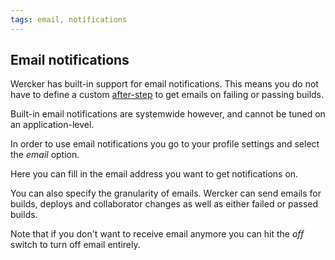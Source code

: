 ```yaml
---
tags: email, notifications
---
```


## Email notifications

Wercker has built-in support for email notifications. This means you
do not have to define a custom [after-step](/docs/steps/after-steps.html) to get emails on failing or
passing builds.

Built-in email notifications are systemwide however, and cannot be tuned on an
application-level.

In order to use email notifications you go to your profile settings and
select the *email* option.

Here you can fill in the email address you want to get notifications on.

You can also specify the granularity of emails. Wercker can send emails for
builds, deploys and collaborator changes as well as either failed or passed builds.

Note that if you don't want to receive email anymore you can hit the *off* switch
to turn off email entirely.